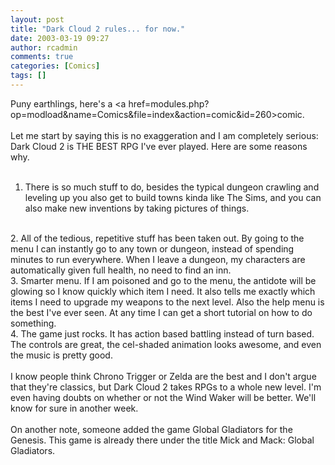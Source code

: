 ```yaml
---
layout: post
title: "Dark Cloud 2 rules... for now."
date: 2003-03-19 09:27
author: rcadmin
comments: true
categories: [Comics]
tags: []
---
```

Puny earthlings, here's a <a href=modules.php?op=modload&name=Comics&file=index&action=comic&id=260>comic.</a>
<br />
<br />
Let me start by saying this is no exaggeration and I am completely serious: Dark Cloud 2 is THE BEST RPG I've ever played. Here are some reasons why.
<br />
<br />
1. There is so much stuff to do, besides the typical dungeon crawling and leveling up you also get to build towns kinda like The Sims, and you can also make new inventions by taking pictures of things.
<br />
2. All of the tedious, repetitive stuff has been taken out. By going to the menu I can instantly go to any town or dungeon, instead of spending minutes to run everywhere. When I leave a dungeon, my characters are automatically given full health, no need to find an inn. 
<br />
3. Smarter menu. If I am poisoned and go to the menu, the antidote will be glowing so I know quickly which item I need. It also tells me exactly which items I need to upgrade my weapons to the next level. Also the help menu is the best I've ever seen. At any time I can get a short tutorial on how to do something.
<br />
4. The game just rocks. It has action based battling instead of turn based. The controls are great, the cel-shaded animation looks awesome, and even the music is pretty good. 
<br />
<br />
I know people think Chrono Trigger or Zelda are the best and I don't argue that they're classics, but Dark Cloud 2 takes RPGs to a whole new level. I'm even having doubts on whether or not the Wind Waker will be better. We'll know for sure in another week.
<br />
<br />
On another note, someone added the game Global Gladiators for the Genesis. This game is already there under the title Mick and Mack: Global Gladiators.
<!--more-->
<img src="/http://dl.bitsmack.com/comics/20030319.jpg" alt="" />

